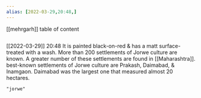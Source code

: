 ```yaml
---
alias: [2022-03-29,20:48,]
---
```

[[mehrgarh]]
table of content
```toc
```

[[2022-03-29]] 20:48
It is painted black-on-red & has a matt surface-treated with a wash.
More than 200 settlements of Jorwe culture are known. A greater number of these settlements are found in [[Maharashtra]].
best-known settlements of Jorwe culture are Prakash, Daimabad, & Inamgaon.
Daimabad was the largest one that measured almost 20 hectares.
```query
"jorwe"
```